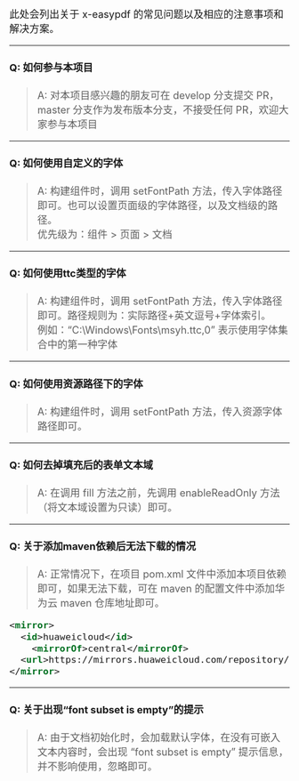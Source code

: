 <font size=4>此处会列出关于 x-easypdf 的常见问题以及相应的注意事项和解决方案。

---

#### Q: 如何参与本项目
> A: 对本项目感兴趣的朋友可在 develop 分支提交 PR，master 分支作为发布版本分支，不接受任何 PR，欢迎大家参与本项目

---

#### Q: 如何使用自定义的字体
> A: 构建组件时，调用 setFontPath 方法，传入字体路径即可。也可以设置页面级的字体路径，以及文档级的路径。<br>优先级为：组件 > 页面 > 文档

---

#### Q: 如何使用ttc类型的字体
> A: 构建组件时，调用 setFontPath 方法，传入字体路径即可。路径规则为：实际路径+英文逗号+字体索引。<br>例如：“C:\Windows\Fonts\msyh.ttc,0” 表示使用字体集合中的第一种字体

---

#### Q: 如何使用资源路径下的字体
> A: 构建组件时，调用 setFontPath 方法，传入资源字体路径即可。

---

#### Q: 如何去掉填充后的表单文本域
> A: 在调用 fill 方法之前，先调用 enableReadOnly 方法（将文本域设置为只读）即可。

---

#### Q: 关于添加maven依赖后无法下载的情况
> A: 正常情况下，在项目 pom.xml 文件中添加本项目依赖即可，如果无法下载，可在 maven 的配置文件中添加华为云 maven 仓库地址即可。

```xml
<mirror>
  <id>huaweicloud</id>
    <mirrorOf>central</mirrorOf>
  <url>https://mirrors.huaweicloud.com/repository/maven/</url>
</mirror>
```

---

#### Q: 关于出现“font subset is empty”的提示
> A: 由于文档初始化时，会加载默认字体，在没有可嵌入文本内容时，会出现 “font subset is empty” 提示信息，并不影响使用，忽略即可。
